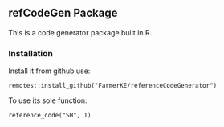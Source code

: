 ## refCodeGen Package

This is a code generator package built in R.

### Installation

Install it from github use:

```
remotes::install_github("FarmerKE/referenceCodeGenerator")
```

To use its sole function:

```
reference_code("SH", 1)
```
